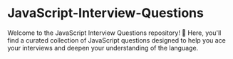 # JavaScript-Interview-Questions
Welcome to the JavaScript Interview Questions repository! 🌟 Here, you'll find a curated collection of JavaScript questions designed to help you ace your interviews and deepen your understanding of the language.
